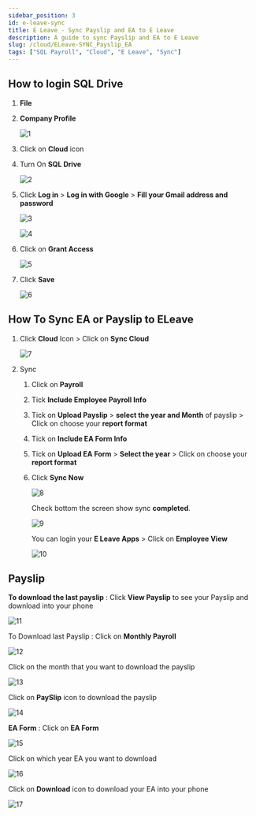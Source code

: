 ```yaml
---
sidebar_position: 3
id: e-leave-sync
title: E Leave - Sync Payslip and EA to E Leave
description: A guide to sync Payslip and EA to E Leave
slug: /cloud/ELeave-SYNC_Payslip_EA
tags: ["SQL Payroll", "Cloud", "E Leave", "Sync"]
---
```


## How to login SQL Drive

1. **File**

2. **Company Profile**

   ![1](/img/cloud/e-leave-sync/1.png)

3. Click on **Cloud** icon

4. Turn On **SQL Drive**

   ![2](/img/cloud/e-leave-sync/2.png)

5. Click **Log in** > **Log in with Google** > **Fill your Gmail address and password**

   ![3](/img/cloud/e-leave-sync/3.png)

   ![4](/img/cloud/e-leave-sync/4.png)

6. Click on **Grant Access**

   ![5](/img/cloud/e-leave-sync/5.png)

7. Click **Save**

   ![6](/img/cloud/e-leave-sync/6.png)

## How To Sync EA or Payslip to ELeave

1. Click **Cloud** Icon > Click on **Sync Cloud**

   ![7](/img/cloud/e-leave-sync/7.png)

2. Sync

   1. Click on **Payroll**

   2. Tick **Include Employee Payroll Info**

   3. Tick on **Upload Payslip** > **select the year and Month** of payslip > Click on choose your **report format**

   4. Tick on **Include EA Form Info**

   5. Tick on **Upload EA Form** > **Select the year** > Click on choose your **report format**

   6. Click **Sync Now**

      ![8](/img/cloud/e-leave-sync/8.png)

      Check bottom the screen show sync **completed**.

      ![9](/img/cloud/e-leave-sync/9.png)

      You can login your **E Leave Apps** > Click on **Employee View**

      ![10](/img/cloud/e-leave-sync/10.png)

## Payslip

**To download the last payslip** : Click **View Payslip** to see your Payslip and download into your phone

![11](/img/cloud/e-leave-sync/11.png)

To Download last Payslip : Click on **Monthly Payroll**

![12](/img/cloud/e-leave-sync/12.png)

Click on the month that you want to download the payslip

![13](/img/cloud/e-leave-sync/13.png)

Click on **PaySlip** icon to download the payslip

![14](/img/cloud/e-leave-sync/14.png)

**EA Form** : Click on **EA Form**

![15](/img/cloud/e-leave-sync/15.png)

Click on which year EA you want to download

![16](/img/cloud/e-leave-sync/16.png)

Click on **Download** icon to download your EA into your phone

![17](/img/cloud/e-leave-sync/17.png)
